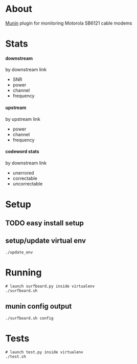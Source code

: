 # About

[Munin](http://munin-monitoring.org/) plugin
for monitoring Motorola SB6121 cable modems

# Stats

#### downstream
by downstream link
* SNR
* power
* channel
* frequency

#### upstream
by upstream link
* power
* channel
* frequency

#### codeword stats
by downstream link
* unerrored
* correctable
* uncorrectable


# Setup

## TODO easy install setup

## setup/update virtual env

```
./update_env
```

# Running

```
# launch surfboard.py inside virtualenv
./surfboard.sh
```

## munin config output
```
./surfboard.sh config
```

# Tests

```
# launch test.py inside virtualenv
./test.sh
```
